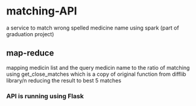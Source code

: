 # matching-API
a service to match wrong spelled medicine name using spark (part of graduation project)
## map-reduce
mapping medicin list and the query medicin name to the ratio of matching using get_close_matches 
which is a copy of original function from difflib library/n
reducing the result to best 5 matches
### API is running using Flask 
